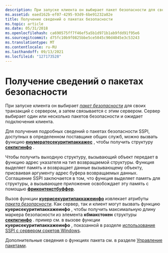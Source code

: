 ```yaml
---
description: При запуске клиента он выбирает пакет безопасности для своих транзакций с сервером, а затем связывается с этим сервером. Сервер выбирает один или несколько пакетов безопасности и ожидает подключения клиента.
ms.assetid: eaed162b-ef07-4295-93d9-6be91232a82e
title: Получение сведений о пакетах безопасности
ms.topic: article
ms.date: 05/31/2018
ms.openlocfilehash: ca690575ff7f46ef5a5b1d971b1ab9fdd91f95e6
ms.sourcegitcommit: d75fc10b9f0825bbe5ce5045c90d4045e3c53243
ms.translationtype: MT
ms.contentlocale: ru-RU
ms.lasthandoff: 09/13/2021
ms.locfileid: "127173528"
---
```

# <a name="getting-information-about-security-packages"></a>Получение сведений о пакетах безопасности

При запуске клиента он выбирает [*пакет безопасности*](/windows/desktop/SecGloss/s-gly) для своих транзакций с сервером, а затем связывается с этим сервером. Сервер выбирает один или несколько пакетов безопасности и ожидает подключения клиента.

Для получения подробных сведений о пакетах безопасности SSPI, доступных в определенном поставщике общих служб, можно вызвать функцию [**енумератесекуритипаккажес**](/windows/desktop/api/Sspi/nf-sspi-enumeratesecuritypackagesa) , чтобы получить структуру [**секпкгинфо**](/windows/desktop/api/Sspi/ns-sspi-secpkginfoa) .

Чтобы получить выходную структуру, вызывающий объект передает в функцию адрес указателя на тип возвращаемой структуры. Функция выделяет память и возвращает данные вызывающему объекту, присваивая аргументу адрес буфера возвращаемых данных. Соглашение SSPI заключается в том, что функция выделяет память для структуры, а вызывающее приложение освобождает эту память с помощью [**фриконтекстбуффер**](/windows/desktop/api/Sspi/nf-sspi-freecontextbuffer).

Вызов функции [**куерисекуритипаккажеинфо**](/windows/desktop/api/Sspi/nf-sspi-querysecuritypackageinfoa) извлекает атрибуты [*пакета безопасности*](/windows/desktop/SecGloss/s-gly). Как сервер, так и клиент могут вызвать функцию **куерисекуритипаккажеинфо** , чтобы получить максимальную длину маркера безопасности из элемента **кбмакстокен** структуры [**секпкгинфо**](/windows/desktop/api/Sspi/ns-sspi-secpkginfoa) . пример см. в вызове функции **куерисекуритипаккажеинфо** , показанной в разделе [использование SSPI с сервером сокетов Windows](using-sspi-with-a-windows-sockets-server.md).

Дополнительные сведения о функциях пакета см. в разделе [Управление пакетами](authentication-functions.md).

 

 
